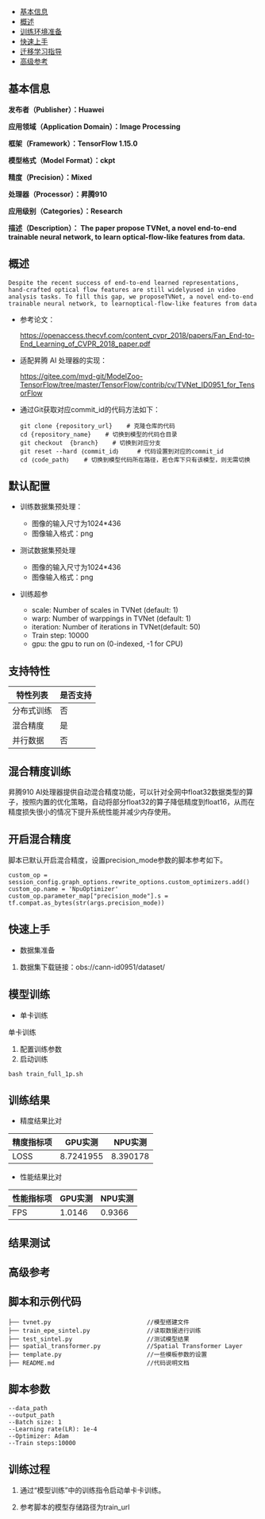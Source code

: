 -   [基本信息](#基本信息.md)
-   [概述](#概述.md)
-   [训练环境准备](#训练环境准备.md)
-   [快速上手](#快速上手.md)
-   [迁移学习指导](#迁移学习指导.md)
-   [高级参考](#高级参考.md)
<h2 id="基本信息.md">基本信息</h2>

**发布者（Publisher）：Huawei**

**应用领域（Application Domain）：Image Processing**

**框架（Framework）：TensorFlow 1.15.0**

**模型格式（Model Format）：ckpt**

**精度（Precision）：Mixed**

**处理器（Processor）：昇腾910**

**应用级别（Categories）：Research**

**描述（Description）： The paper propose
TVNet, a novel end-to-end trainable neural network, to learn
optical-flow-like features from data.** 
<h2 id="概述.md">概述</h2>

    Despite the recent success of end-to-end learned representations, hand-crafted optical flow features are still widelyused in video analysis tasks. To fill this gap, we proposeTVNet, a novel end-to-end trainable neural network, to learnoptical-flow-like features from data

- 参考论文：

   https://openaccess.thecvf.com/content_cvpr_2018/papers/Fan_End-to-End_Learning_of_CVPR_2018_paper.pdf


- 适配昇腾 AI 处理器的实现：

  https://gitee.com/myd-git/ModelZoo-TensorFlow/tree/master/TensorFlow/contrib/cv/TVNet_ID0951_for_TensorFlow
     
- 通过Git获取对应commit\_id的代码方法如下：
    
    ```
    git clone {repository_url}    # 克隆仓库的代码
    cd {repository_name}    # 切换到模型的代码仓目录
    git checkout  {branch}    # 切换到对应分支
    git reset --hard ｛commit_id｝     # 代码设置到对应的commit_id
    cd ｛code_path｝    # 切换到模型代码所在路径，若仓库下只有该模型，则无需切换
    ```
  
## 默认配置<a name="section91661242121611"></a>

- 训练数据集预处理：

  - 图像的输入尺寸为1024*436
  - 图像输入格式：png

- 测试数据集预处理

  - 图像的输入尺寸为1024*436
  - 图像输入格式：png

- 训练超参

  - scale: Number of scales in TVNet (default: 1)
  - warp: Number of warppings in TVNet (default: 1)
  - iteration: Number of iterations in TVNet(default: 50)
  - Train step: 10000
  - gpu: the gpu to run on (0-indexed, -1 for CPU)

## 支持特性<a name="section1899153513554"></a>

| 特性列表  | 是否支持 |
|-------|------|
| 分布式训练 | 否    |
| 混合精度  | 是    |
| 并行数据  | 否    |


## 混合精度训练<a name="section168064817164"></a>

昇腾910 AI处理器提供自动混合精度功能，可以针对全网中float32数据类型的算子，按照内置的优化策略，自动将部分float32的算子降低精度到float16，从而在精度损失很小的情况下提升系统性能并减少内存使用。

## 开启混合精度<a name="section20779114113713"></a>

脚本已默认开启混合精度，设置precision_mode参数的脚本参考如下。

  ```
  custom_op = session_config.graph_options.rewrite_options.custom_optimizers.add()
  custom_op.name = 'NpuOptimizer'
  custom_op.parameter_map["precision_mode"].s = tf.compat.as_bytes(str(args.precision_mode))
  ```


<h2 id="快速上手.md">快速上手</h2>

- 数据集准备
1. 数据集下载链接：obs://cann-id0951/dataset/


## 模型训练<a name="section715881518135"></a>

- 单卡训练 

单卡训练 

1. 配置训练参数
2. 启动训练
```
bash train_full_1p.sh 
```

<h2 id="训练结果.md">训练结果</h2>


- 精度结果比对  

|精度指标项|GPU实测|NPU实测|
|---|---|---|
|LOSS|8.7241955|8.390178|

- 性能结果比对  

|性能指标项|GPU实测|NPU实测|
|---|---|---|
|FPS|1.0146|0.9366|

<h2 id="结果测试.md">结果测试</h2>


<h2 id="高级参考.md">高级参考</h2>

## 脚本和示例代码<a name="section08421615141513"></a>

```
├── tvnet.py                           //模型搭建文件
├── train_epe_sintel.py                //读取数据进行训练
├── test_sintel.py                     //测试模型结果
├── spatial_transformer.py             //Spatial Transformer Layer
├── template.py                        //一些模板参数的设置
├── README.md                          //代码说明文档
```

## 脚本参数<a name="section6669162441511"></a>




```
--data_path              
--output_path            
--Batch size: 1
--Learning rate(LR): 1e-4
--Optimizer: Adam
--Train steps:10000 
```

## 训练过程<a name="section1589455252218"></a>

1.  通过“模型训练”中的训练指令启动单卡卡训练。

2.  参考脚本的模型存储路径为train_url
